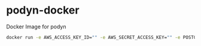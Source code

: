 # podyn-docker
Docker Image for podyn

```bash
docker run -e AWS_ACCESS_KEY_ID="" -e AWS_SECRET_ACCESS_KEY="" -e POSTGRES_HOST="" -e POSTGRES_PORT="" -e AWS_REGION= -e TABLE="" -e DATABASE_USERNAME="" -e DATABASE_NAME="DB_NAME" -e DATABASE_PASSWORD="DB_PASSWORD"
```
